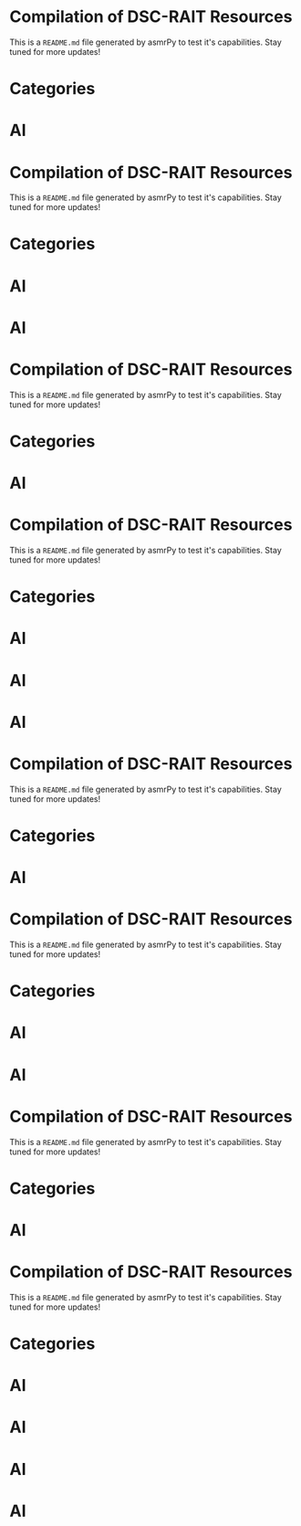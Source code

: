 


Compilation of DSC-RAIT Resources
=================================
This is a ``README.md`` file generated by asmrPy to test it's capabilities. Stay tuned for more updates!
# Categories


# AI



Compilation of DSC-RAIT Resources
=================================
This is a ``README.md`` file generated by asmrPy to test it's capabilities. Stay tuned for more updates!
# Categories


# AI

# AI



Compilation of DSC-RAIT Resources
=================================
This is a ``README.md`` file generated by asmrPy to test it's capabilities. Stay tuned for more updates!
# Categories


# AI



Compilation of DSC-RAIT Resources
=================================
This is a ``README.md`` file generated by asmrPy to test it's capabilities. Stay tuned for more updates!
# Categories


# AI

# AI

# AI



Compilation of DSC-RAIT Resources
=================================
This is a ``README.md`` file generated by asmrPy to test it's capabilities. Stay tuned for more updates!
# Categories


# AI



Compilation of DSC-RAIT Resources
=================================
This is a ``README.md`` file generated by asmrPy to test it's capabilities. Stay tuned for more updates!
# Categories


# AI

# AI



Compilation of DSC-RAIT Resources
=================================
This is a ``README.md`` file generated by asmrPy to test it's capabilities. Stay tuned for more updates!
# Categories


# AI



Compilation of DSC-RAIT Resources
=================================
This is a ``README.md`` file generated by asmrPy to test it's capabilities. Stay tuned for more updates!
# Categories


# AI

# AI

# AI

# AI
